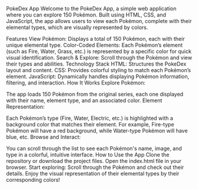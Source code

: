 PokeDex App
Welcome to the PokeDex App, a simple web application where you can explore 150 Pokémon. Built using HTML, CSS, and JavaScript, the app allows users to view each Pokémon, complete with their elemental types, which are visually represented by colors.

Features
View Pokémon: Displays a total of 150 Pokémon, each with their unique elemental type.
Color-Coded Elements: Each Pokémon’s element (such as Fire, Water, Grass, etc.) is represented by a specific color for quick visual identification.
Search & Explore: Scroll through the Pokémon and view their types and abilities.
Technology Stack
HTML: Structures the PokeDex layout and content.
CSS: Provides colorful styling to match each Pokémon’s element.
JavaScript: Dynamically handles displaying Pokémon information, filtering, and interaction.
How It Works
Explore Pokémon:

The app loads 150 Pokémon from the original series, each one displayed with their name, element type, and an associated color.
Element Representation:

Each Pokémon’s type (Fire, Water, Electric, etc.) is highlighted with a background color that matches their element. For example, Fire-type Pokémon will have a red background, while Water-type Pokémon will have blue, etc.
Browse and Interact:

You can scroll through the list to see each Pokémon's name, image, and type in a colorful, intuitive interface.
How to Use the App
Clone the repository or download the project files.
Open the index.html file in your browser.
Start exploring: Scroll through the Pokémon and check out their details. Enjoy the visual representation of their elemental types by their corresponding colors!
